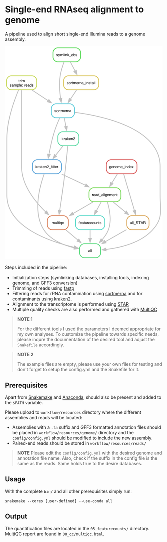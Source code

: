 # Single-end RNAseq alignment to genome

A pipeline used to align short single-end Illumina reads to a genome assembly.

![](https://github.com/fka21/genomics_smk_pipelines/blob/main/rnaseq_pipelines/rnaseq_single2genome/dag.png)

Steps included in the pipeline:
* Initialization steps (symlinking databases, installing tools, indexing genome, and GFF3 conversion)
* Trimming of reads using [fastp](https://github.com/OpenGene/fastp)
* Filtering reads for rRNA contamination using [sortmerna]() and for contaminants using [kraken2](https://github.com/DerrickWood/kraken2).
* Alignment to the transcriptome is performed using [STAR](https://github.com/alexdobin/STAR)
* Multiple quality checks are also performed and gathered with [MultiQC](https://seqera.io/multiqc/)
  

> **NOTE 1**  
> 
> For the different tools I used the parameters I deemed appropriate for my own analyses. To customize the pipeline towards specific needs, please inqure the documentation of the desired tool and adjust the `Snakefile` accordingly.

> **NOTE 2**  
> 
> The example files are empty, please use your own files for testing and don't forget to setup the config.yml and the Snakefile for it.

## Prerequisites

Apart from [Snakemake](https://snakemake.readthedocs.io/en/stable/) and [Anaconda](https://docs.anaconda.com/miniconda/), should also be present and added to the `$PATH` variable.

Please upload to `workflow/resources` directory where the different assemblies and reads will be located:
* Assemblies with a `.fa` suffix and GFF3 formatted annotation files should be placed in `workflow/resources/genome/` directory and the `config/config.yml` should be modified to include the new assembly.
* Paired-end reads should be stored in `workflow/resources/reads/`

> **NOTE**
> Please edit the `config/config.yml` with the desired genome and annotation file name. Also, check if the suffix in the config file is the same as the reads. Same holds true to the desire databases.

## Usage

With the complete `bin/` and all other prerequisites simply run:

```
snakemake --cores [user-defined] --use-conda all
```

## Output

The quantification files are located in the `05_featurecounts/` directory. MultiQC report are found in `00_qc/multiqc.html`.


